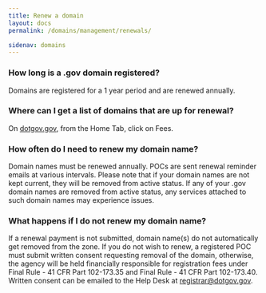 ```yaml
---
title: Renew a domain
layout: docs
permalink: /domains/management/renewals/

sidenav: domains
---
```


### How long is a .gov domain registered?

Domains are registered for a 1 year period and are renewed annually.

### Where can I get a list of domains that are up for renewal?

On [dotgov.gov](https://www.dotgov.gov), from the Home Tab, click on Fees.

### How often do I need to renew my domain name?

Domain names must be renewed annually. POCs are sent renewal reminder emails at various intervals. Please note that if your domain names are not kept current, they will be removed from active status. If any of your .gov domain names are removed from active status, any services attached to such domain names may experience issues.

### What happens if I do not renew my domain name?

If a renewal payment is not submitted, domain name(s) do not automatically get removed from the zone. If you do not wish to renew, a registered POC must submit written consent requesting removal of the domain, otherwise, the agency will be held financially responsible for registration fees under Final Rule - 41 CFR Part 102-173.35 and Final Rule - 41 CFR Part 102-173.40. Written consent can be emailed to the Help Desk at <registrar@dotgov.gov>.
